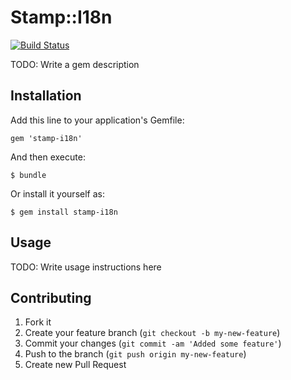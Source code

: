 # Stamp::I18n

[![Build Status](https://secure.travis-ci.org/[YOUR_GITHUB_USERNAME]/[YOUR_PROJECT_NAME].png)](http://travis-ci.org/[karpiu]/[stamp-i18n])

TODO: Write a gem description

## Installation

Add this line to your application's Gemfile:

    gem 'stamp-i18n'

And then execute:

    $ bundle

Or install it yourself as:

    $ gem install stamp-i18n

## Usage

TODO: Write usage instructions here

## Contributing

1. Fork it
2. Create your feature branch (`git checkout -b my-new-feature`)
3. Commit your changes (`git commit -am 'Added some feature'`)
4. Push to the branch (`git push origin my-new-feature`)
5. Create new Pull Request
